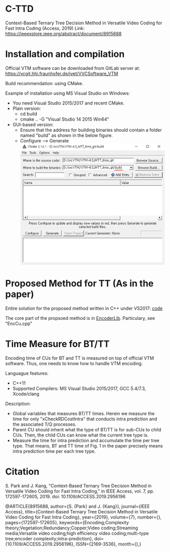 # C-TTD
Context-Based Ternary Tree Decision Method in Versatile Video Coding for Fast Intra Coding (Access, 2019)
Link: https://ieeexplore.ieee.org/abstract/document/8915688

# Installation and compilation
Official VTM software can be downloaded from GitLab server at: https://vcgit.hhi.fraunhofer.de/jvet/VVCSoftware_VTM

Build recommendation: using CMake.

Example of installation using MS Visual Studio on Windows:
- You need Visual Studio 2015/2017 and recent CMake.
- Plain version: 
    * cd build
    * cmake .. -G "Visual Studio 14 2015 Win64"
- GUI-based version:
   * Ensure that the address for building binaries should contain a folder named "build" as shown in the below figure.
   * Configure --> Generate
   ![Image of Cmake](fig/cmake_1.PNG)

# Proposed Method for TT (As in the paper)
Entire solution for the proposed method written in C++ under VS2017: [code](proposed_method)

The core part of the propsoed method is in [EncoderLib](proposed_method/source/Lib/EncoderLib/). Particulary, see "EncCu.cpp"

# Time Measure for BT/TT
Encoding time of CUs for BT and TT is measured on top of official VTM software. Thus, one needs to know how to handle VTM encoding.

Languague features: 
  * C++11
  * Supported Compilers: MS Visual Studio 2015/2017, GCC 5.4/7.3, Xcode/clang	

Description:
  - Global variables that measures BT/TT times. Herein we measure the time for only "xCheckRDCostIntra" that conducts intra prediction and the associated T/Q processes.
  - Parent CU should inherit what the type of BT/TT is for sub-CUs to child CUs. Then, the child CUs can know what the current tree type is.
  - Measure the time for intra prediction and accumulate the time per tree type. That means, BT and TT time of Fig. 1 in the paper precisely means intra prediction time per each tree type.

# Citation
S. Park and J. Kang, "Context-Based Ternary Tree Decision Method in Versatile Video Coding for Fast Intra Coding," in IEEE Access, vol. 7, pp. 172597-172605, 2019.
doi: 10.1109/ACCESS.2019.2956196

@ARTICLE{8915688,
   author={S. {Park} and J. {Kang}},
   journal={IEEE Access},
   title={Context-Based Ternary Tree Decision Method in Versatile Video Coding for Fast Intra Coding},
   year={2019},
   volume={7},
   number={},
   pages={172597-172605},
   keywords={Encoding;Complexity theory;Vegetation;Redundancy;Copper;Video coding;Streaming media;Versatile video coding;high efficiency video coding;multi-type tree;encoder complexity;intra-prediction},
   doi={10.1109/ACCESS.2019.2956196},
   ISSN={2169-3536},
   month={},}
